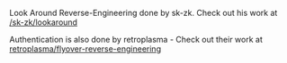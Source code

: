 Look Around Reverse-Engineering done by sk-zk. Check out his work at [/sk-zk/lookaround](https://github.com/sk-zk/lookaround)

Authentication is also done by retroplasma - Check out their work at [retroplasma/flyover-reverse-engineering](https://github.com/retroplasma/flyover-reverse-engineering)